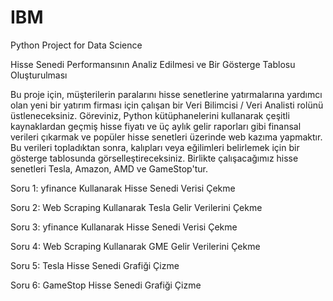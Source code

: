 # IBM
Python Project for Data Science

Hisse Senedi Performansının Analiz Edilmesi ve Bir Gösterge Tablosu Oluşturulması

Bu proje için, müşterilerin paralarını hisse senetlerine yatırmalarına yardımcı olan yeni bir yatırım firması için çalışan bir Veri Bilimcisi / Veri Analisti rolünü üstleneceksiniz. Göreviniz, Python kütüphanelerini kullanarak çeşitli kaynaklardan geçmiş hisse fiyatı ve üç aylık gelir raporları gibi finansal verileri çıkarmak ve popüler hisse senetleri üzerinde web kazıma yapmaktır. Bu verileri topladıktan sonra, kalıpları veya eğilimleri belirlemek için bir gösterge tablosunda görselleştireceksiniz. Birlikte çalışacağımız hisse senetleri Tesla, Amazon, AMD ve GameStop'tur.

Soru 1: yfinance Kullanarak Hisse Senedi Verisi Çekme

Soru 2: Web Scraping Kullanarak Tesla Gelir Verilerini Çekme

Soru 3: yfinance Kullanarak Hisse Senedi Verisi Çekme

Soru 4: Web Scraping Kullanarak GME Gelir Verilerini Çekme

Soru 5: Tesla Hisse Senedi Grafiği Çizme

Soru 6: GameStop Hisse Senedi Grafiği Çizme
